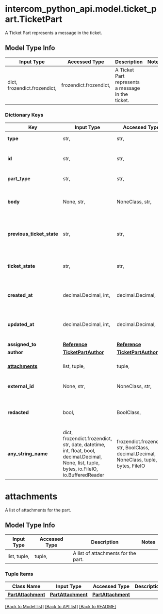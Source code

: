 # intercom_python_api.model.ticket_part.TicketPart

A Ticket Part represents a message in the ticket.

## Model Type Info
Input Type | Accessed Type | Description | Notes
------------ | ------------- | ------------- | -------------
dict, frozendict.frozendict,  | frozendict.frozendict,  | A Ticket Part represents a message in the ticket. | 

### Dictionary Keys
Key | Input Type | Accessed Type | Description | Notes
------------ | ------------- | ------------- | ------------- | -------------
**type** | str,  | str,  | Always ticket_part | [optional] 
**id** | str,  | str,  | The id representing the ticket part. | [optional] 
**part_type** | str,  | str,  | The type of ticket part. | [optional] 
**body** | None, str,  | NoneClass, str,  | The message body, which may contain HTML. | [optional] 
**previous_ticket_state** | str,  | str,  | The previous state of the ticket. | [optional] must be one of ["submitted", "in_progress", "waiting_on_customer", "resolved", ] 
**ticket_state** | str,  | str,  | The state of the ticket. | [optional] must be one of ["submitted", "in_progress", "waiting_on_customer", "resolved", ] 
**created_at** | decimal.Decimal, int,  | decimal.Decimal,  | The time the ticket part was created. | [optional] value must conform to RFC-3339 date-time
**updated_at** | decimal.Decimal, int,  | decimal.Decimal,  | The last time the ticket part was updated. | [optional] value must conform to RFC-3339 date-time
**assigned_to** | [**Reference**](Reference.md) | [**Reference**](Reference.md) |  | [optional] 
**author** | [**TicketPartAuthor**](TicketPartAuthor.md) | [**TicketPartAuthor**](TicketPartAuthor.md) |  | [optional] 
**[attachments](#attachments)** | list, tuple,  | tuple,  | A list of attachments for the part. | [optional] 
**external_id** | None, str,  | NoneClass, str,  | The external id of the ticket part | [optional] 
**redacted** | bool,  | BoolClass,  | Whether or not the ticket part has been redacted. | [optional] 
**any_string_name** | dict, frozendict.frozendict, str, date, datetime, int, float, bool, decimal.Decimal, None, list, tuple, bytes, io.FileIO, io.BufferedReader | frozendict.frozendict, str, BoolClass, decimal.Decimal, NoneClass, tuple, bytes, FileIO | any string name can be used but the value must be the correct type | [optional]

# attachments

A list of attachments for the part.

## Model Type Info
Input Type | Accessed Type | Description | Notes
------------ | ------------- | ------------- | -------------
list, tuple,  | tuple,  | A list of attachments for the part. | 

### Tuple Items
Class Name | Input Type | Accessed Type | Description | Notes
------------- | ------------- | ------------- | ------------- | -------------
[**PartAttachment**](PartAttachment.md) | [**PartAttachment**](PartAttachment.md) | [**PartAttachment**](PartAttachment.md) |  | 

[[Back to Model list]](../../README.md#documentation-for-models) [[Back to API list]](../../README.md#documentation-for-api-endpoints) [[Back to README]](../../README.md)

